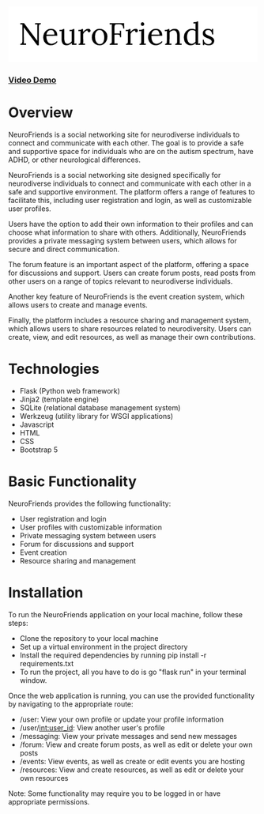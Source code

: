 ![NeuroFriends logo](./static/logo.png)

### [Video Demo](https://youtu.be/5Mp0ZaFU1gs)

# Overview
NeuroFriends is a social networking site for neurodiverse individuals to connect and communicate with each other. The goal is to provide a safe and supportive space for individuals who are on the autism spectrum, have ADHD, or other neurological differences.

NeuroFriends is a social networking site designed specifically for neurodiverse individuals to connect and communicate with each other in a safe and supportive environment. The platform offers a range of features to facilitate this, including user registration and login, as well as customizable user profiles.

Users have the option to add their own information to their profiles and can choose what information to share with others. Additionally, NeuroFriends provides a private messaging system between users, which allows for secure and direct communication.

The forum feature is an important aspect of the platform, offering a space for discussions and support. Users can create forum posts, read posts from other users on a range of topics relevant to neurodiverse individuals.

Another key feature of NeuroFriends is the event creation system, which allows users to create and manage events.

Finally, the platform includes a resource sharing and management system, which allows users to share resources related to neurodiversity. Users can create, view, and edit resources, as well as manage their own contributions.

# Technologies

- Flask (Python web framework)
- Jinja2 (template engine)
- SQLite (relational database management system)
- Werkzeug (utility library for WSGI applications)
- Javascript
- HTML
- CSS
- Bootstrap 5

# Basic Functionality

NeuroFriends provides the following functionality:

- User registration and login
- User profiles with customizable information
- Private messaging system between users
- Forum for discussions and support
- Event creation
- Resource sharing and management

# Installation

To run the NeuroFriends application on your local machine, follow these steps:

- Clone the repository to your local machine
- Set up a virtual environment in the project directory
- Install the required dependencies by running pip install -r requirements.txt
- To run the project, all you have to do is go "flask run" in your terminal window.

Once the web application is running, you can use the provided functionality by navigating to the appropriate route:

- /user: View your own profile or update your profile information
- /user/<int:user_id>: View another user's profile
- /messaging: View your private messages and send new messages
- /forum: View and create forum posts, as well as edit or delete your own posts
- /events: View events, as well as create or edit events you are hosting
- /resources: View and create resources, as well as edit or delete your own resources

Note: Some functionality may require you to be logged in or have appropriate permissions.
